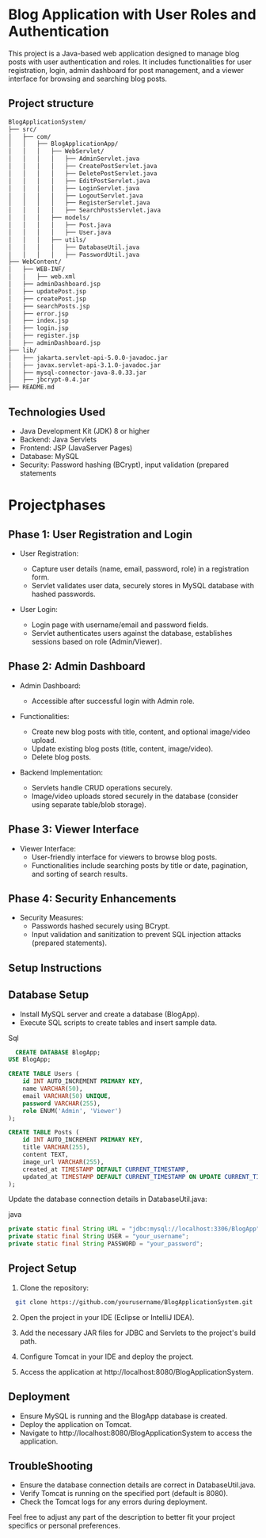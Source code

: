 
# Blog Application with User Roles and Authentication

This project is a Java-based web application designed to manage blog posts with user authentication and roles. It includes functionalities for user registration, login, admin dashboard for post management, and a viewer interface for browsing and searching blog posts.





## Project structure
```bash
BlogApplicationSystem/
├── src/
│   ├── com/
│   │   ├── BlogApplicationApp/
│   │   │   ├── WebServlet/
│   │   │   │   ├── AdminServlet.java
│   │   │   │   ├── CreatePostServlet.java
│   │   │   │   ├── DeletePostServlet.java
│   │   │   │   ├── EditPostServlet.java
│   │   │   │   ├── LoginServlet.java
│   │   │   │   ├── LogoutServlet.java
│   │   │   │   ├── RegisterServlet.java
│   │   │   │   ├── SearchPostsServlet.java
│   │   │   ├── models/
│   │   │   │   ├── Post.java
│   │   │   │   ├── User.java
│   │   │   ├── utils/
│   │   │   │   ├── DatabaseUtil.java
│   │   │   │   ├── PasswordUtil.java
├── WebContent/
│   ├── WEB-INF/
│   │   ├── web.xml
│   ├── adminDashboard.jsp
│   ├── updatePost.jsp
│   ├── createPost.jsp
│   ├── searchPosts.jsp
│   ├── error.jsp
│   ├── index.jsp
│   ├── login.jsp
│   ├── register.jsp
│   ├── adminDashboard.jsp
├── lib/
│   ├── jakarta.servlet-api-5.0.0-javadoc.jar
│   ├── javax.servlet-api-3.1.0-javadoc.jar
│   ├── mysql-connector-java-8.0.33.jar
│   ├── jbcrypt-0.4.jar
├── README.md

```


## Technologies Used


- Java Development Kit (JDK) 8 or higher
- Backend: Java Servlets
- Frontend: JSP (JavaServer Pages)
- Database: MySQL
- Security: Password hashing (BCrypt), input validation (prepared statements

#  Projectphases

## Phase 1: User Registration and Login
- User Registration:

    - Capture user details (name, email, password, role) in a registration form.
    - Servlet validates user data, securely stores in MySQL database with hashed passwords.
- User Login:

    - Login page with username/email and password fields.
    - Servlet authenticates users against the database, establishes sessions based on role (Admin/Viewer).
## Phase 2: Admin Dashboard
- Admin Dashboard:

    - Accessible after successful login with Admin role.
- Functionalities:
    - Create new blog posts with title, content, and optional image/video upload.
    - Update existing blog posts (title, content, image/video).
    - Delete blog posts.
- Backend Implementation:

    - Servlets handle CRUD operations securely.
    - Image/video uploads stored securely in the database (consider using separate table/blob storage).
## Phase 3: Viewer Interface
- Viewer Interface:
    - User-friendly interface for viewers to browse blog posts.
    - Functionalities include searching posts by title or date, pagination, and sorting of search results.
## Phase 4: Security Enhancements
- Security Measures:
    - Passwords hashed securely using BCrypt.
    - Input validation and sanitization to prevent SQL injection attacks (prepared statements).
##  Setup Instructions

## Database Setup


- Install MySQL server and create a database (BlogApp).
- Execute SQL scripts to create tables and insert sample data.

Sql
```sql
  CREATE DATABASE BlogApp;
USE BlogApp;

CREATE TABLE Users (
    id INT AUTO_INCREMENT PRIMARY KEY,
    name VARCHAR(50),
    email VARCHAR(50) UNIQUE,
    password VARCHAR(255),
    role ENUM('Admin', 'Viewer')
);

CREATE TABLE Posts (
    id INT AUTO_INCREMENT PRIMARY KEY,
    title VARCHAR(255),
    content TEXT,
    image_url VARCHAR(255),
    created_at TIMESTAMP DEFAULT CURRENT_TIMESTAMP,
    updated_at TIMESTAMP DEFAULT CURRENT_TIMESTAMP ON UPDATE CURRENT_TIMESTAMP
);

```

Update the database connection details in DatabaseUtil.java:

java
```java
private static final String URL = "jdbc:mysql://localhost:3306/BlogApp";
private static final String USER = "your_username";
private static final String PASSWORD = "your_password";

```
## Project Setup

1. Clone the repository:

```bash
  git clone https://github.com/yourusername/BlogApplicationSystem.git

```
2. Open the project in your IDE (Eclipse or IntelliJ IDEA).

3. Add the necessary JAR files for JDBC and Servlets to the project's build path.

4. Configure Tomcat in your IDE and deploy the project.


5. Access the application at http://localhost:8080/BlogApplicationSystem.
    
##  Deployment

- Ensure MySQL is running and the BlogApp database is created.
- Deploy the application on Tomcat.
- Navigate to http://localhost:8080/BlogApplicationSystem to access the application.
## TroubleShooting
- Ensure the database connection details are correct in DatabaseUtil.java.
- Verify Tomcat is running on the specified port (default is 8080).
- Check the Tomcat logs for any errors during deployment.


Feel free to adjust any part of the description to better fit your project specifics or personal preferences.
